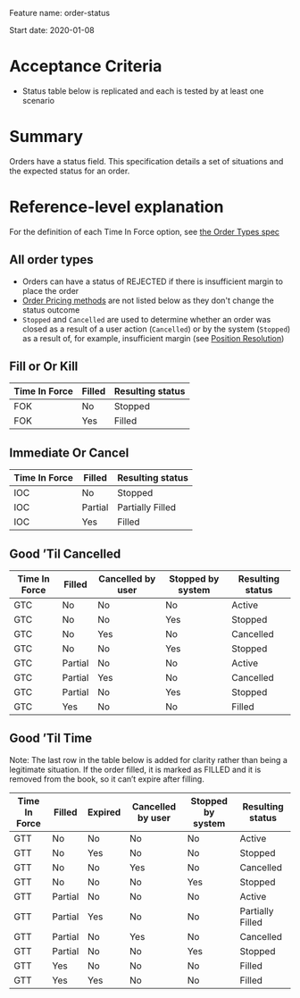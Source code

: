 Feature name: order-status

Start date: 2020-01-08

# Acceptance Criteria
- Status table below is replicated and each is tested by at least one scenario

# Summary
Orders have a status field. This specification details a set of situations and the expected status for an order.

# Reference-level explanation
For the definition of each Time In Force option, see [the Order Types spec](./0014-order-types.md#time-in-force-validity)

## All order types
* Orders can have a status of REJECTED if there is insufficient margin to place the order
* [Order Pricing methods](./0014-order-types.md#order-pricing-methods) are not listed below as they don't change the status outcome
* `Stopped` and `Cancelled` are used to determine whether an order was closed as a result of a user action (`Cancelled`) or by the system (`Stopped`) as a result of, for example, insufficient margin (see [Position Resolution](./0012-position-resoluton.md#position-resolution-algorithm))

## Fill or Or Kill
| Time In Force | Filled | Resulting status |
|---------------|--------|------------------|
|      FOK      |   No   |      Stopped     |
|      FOK      |   Yes  |      Filled      |


## Immediate Or Cancel
| Time In Force | Filled  | Resulting status |
|---------------|---------|------------------|
|      IOC      |    No   |      Stopped     |
|      IOC      | Partial |      Partially Filled      |
|      IOC      |   Yes   |  Filled |


## Good ’Til Cancelled
| Time In Force | Filled  | Cancelled by user | Stopped by system | Resulting status |
|---------------|---------|-------------------|-------------------|------------------|
|      GTC      |    No   |         No        |         No        |      Active      |
|      GTC      |    No   |         No        |        Yes        |      Stopped     |
|      GTC      |    No   |        Yes        |         No        |     Cancelled    |
|      GTC      |    No   |         No        |        Yes        |      Stopped     |
|      GTC      | Partial |         No        |         No        |      Active      |
|      GTC      | Partial |        Yes        |         No        |     Cancelled    |
|      GTC      | Partial |         No        |        Yes        |      Stopped     |
|      GTC      |   Yes   |         No        |         No        |      Filled      |

## Good ’Til Time
Note: The last row in the table below is added for clarity rather than being a legitimate situation. If the order filled, it is marked as FILLED and it is removed from the book, so it can’t expire after filling. 

| Time In Force | Filled  | Expired | Cancelled by user | Stopped by system | Resulting status |
|---------------|---------|---------|-------------------|-------------------|------------------|
|      GTT      |    No   |    No   |         No        |         No        |      Active      |
|      GTT      |    No   |   Yes   |         No        |         No        |      Stopped     |
|      GTT      |    No   |    No   |        Yes        |         No        |     Cancelled    |
|      GTT      |    No   |    No   |         No        |        Yes        |      Stopped     |
|      GTT      | Partial |    No   |         No        |         No        |      Active      |
|      GTT      | Partial |   Yes   |         No        |         No        | Partially Filled |
|      GTT      | Partial |    No   |        Yes        |         No        |     Cancelled    |
|      GTT      | Partial |    No   |         No        |        Yes        |      Stopped     |
|      GTT      |   Yes   |    No   |         No        |         No        |      Filled      |
|      GTT      |   Yes   |   Yes   |         No        |         No        |      Filled      |
